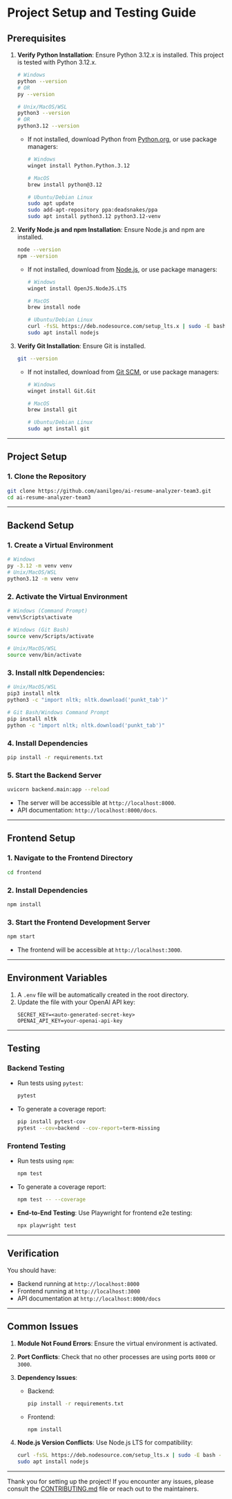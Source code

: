 # Project Setup and Testing Guide

## Prerequisites

1. **Verify Python Installation**:
   Ensure Python 3.12.x is installed. This project is tested with Python 3.12.x.
   ```bash
   # Windows
   python --version
   # OR
   py --version     

   # Unix/MacOS/WSL
   python3 --version
   # OR    
   python3.12 --version
   ```
   - If not installed, download Python from [Python.org](https://www.python.org/downloads/), or use package managers:
     ```bash
     # Windows
     winget install Python.Python.3.12

     # MacOS
     brew install python@3.12

     # Ubuntu/Debian Linux
     sudo apt update
     sudo add-apt-repository ppa:deadsnakes/ppa
     sudo apt install python3.12 python3.12-venv
     ```

2. **Verify Node.js and npm Installation**:
   Ensure Node.js and npm are installed.
   ```bash
   node --version
   npm --version
   ```
   - If not installed, download from [Node.js](https://nodejs.org/), or use package managers:
     ```bash
     # Windows
     winget install OpenJS.NodeJS.LTS

     # MacOS
     brew install node

     # Ubuntu/Debian Linux
     curl -fsSL https://deb.nodesource.com/setup_lts.x | sudo -E bash -
     sudo apt install nodejs
     ```

3. **Verify Git Installation**:
   Ensure Git is installed.
   ```bash
   git --version
   ```
   - If not installed, download from [Git SCM](https://git-scm.com/downloads/), or use package managers:
     ```bash
     # Windows
     winget install Git.Git

     # MacOS
     brew install git

     # Ubuntu/Debian Linux
     sudo apt install git
     ```

---

## Project Setup

### 1. Clone the Repository
```bash
git clone https://github.com/aanilgeo/ai-resume-analyzer-team3.git
cd ai-resume-analyzer-team3
```

---

## Backend Setup

### 1. Create a Virtual Environment
```bash
# Windows
py -3.12 -m venv venv
# Unix/MacOS/WSL
python3.12 -m venv venv
```

### 2. Activate the Virtual Environment
```bash
# Windows (Command Prompt)
venv\Scripts\activate

# Windows (Git Bash)
source venv/Scripts/activate

# Unix/MacOS/WSL
source venv/bin/activate
```

### 3. Install nltk Dependencies:
 ```bash
 # Unix/MacOS/WSL
 pip3 install nltk
 python3 -c "import nltk; nltk.download('punkt_tab')"

 # Git Bash/Windows Command Prompt
 pip install nltk
 python -c "import nltk; nltk.download('punkt_tab')"
 ```

### 4. Install Dependencies
```bash
pip install -r requirements.txt
```

### 5. Start the Backend Server
```bash
uvicorn backend.main:app --reload
```
- The server will be accessible at `http://localhost:8000`.
- API documentation: `http://localhost:8000/docs`.

---

## Frontend Setup

### 1. Navigate to the Frontend Directory
```bash
cd frontend
```

### 2. Install Dependencies
```bash
npm install
```

### 3. Start the Frontend Development Server
```bash
npm start
```
- The frontend will be accessible at `http://localhost:3000`.

---

## Environment Variables

1. A `.env` file will be automatically created in the root directory.
2. Update the file with your OpenAI API key:
   ```env
   SECRET_KEY=<auto-generated-secret-key>
   OPENAI_API_KEY=your-openai-api-key
   ```

---

## Testing

### Backend Testing
- Run tests using `pytest`:
  ```bash
  pytest
  ```
- To generate a coverage report:
  ```bash
  pip install pytest-cov
  pytest --cov=backend --cov-report=term-missing
  ```

### Frontend Testing
- Run tests using `npm`:
  ```bash
  npm test
  ```
- To generate a coverage report:
  ```bash
  npm test -- --coverage
  ```
- **End-to-End Testing**:
  Use Playwright for frontend e2e testing:
  ```bash
  npx playwright test
  ```

---

## Verification

You should have:
- Backend running at `http://localhost:8000`
- Frontend running at `http://localhost:3000`
- API documentation at `http://localhost:8000/docs`

---

## Common Issues

1. **Module Not Found Errors**:
   Ensure the virtual environment is activated.

2. **Port Conflicts**:
   Check that no other processes are using ports `8000` or `3000`.

3. **Dependency Issues**:
   - Backend:
     ```bash
     pip install -r requirements.txt
     ```
   - Frontend:
     ```bash
     npm install
     ```

4. **Node.js Version Conflicts**:
   Use Node.js LTS for compatibility:
   ```bash
   curl -fsSL https://deb.nodesource.com/setup_lts.x | sudo -E bash -
   sudo apt install nodejs
   ```

---

Thank you for setting up the project! If you encounter any issues, please consult the [CONTRIBUTING.md](./CONTRIBUTING.md) file or reach out to the maintainers.